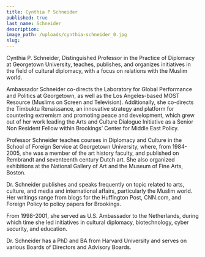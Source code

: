 ```yaml
---
title: Cynthia P Schneider
published: true
last_name: Schneider
description:
image_path: /uploads/cynthia-schneider_0.jpg
slug:
---
```



Cynthia P. Schneider, Distinguished Professor in the Practice of Diplomacy at Georgetown University, teaches, publishes, and organizes initiatives in the field of cultural diplomacy, with a focus on relations with the Muslim world.

Ambassador Schneider co-directs the Laboratory for Global Performance and Politics at Georgetown, as well as the Los Angeles-based MOST Resource (Muslims on Screen and Television). Additionally, she co-directs the Timbuktu Renaissance, an innovative strategy and platform for countering extremism and promoting peace and development, which grew out of her work leading the Arts and Culture Dialogue Initiative as a Senior Non Resident Fellow within Brookings’ Center for Middle East Policy.

Professor Schneider teaches courses in Diplomacy and Culture in the School of Foreign Service at Georgetown University, where, from 1984-2005, she was a member of the art history faculty, and published on Rembrandt and seventeenth century Dutch art. She also organized exhibitions at the National Gallery of Art and the Museum of Fine Arts, Boston.

Dr. Schneider publishes and speaks frequently on topic related to arts, culture, and media and international affairs, particularly the Muslim world. Her writings range from blogs for the Huffington Post, CNN.com, and Foreign Policy to policy papers for Brookings.

From 1998-2001, she served as U.S. Ambassador to the Netherlands, during which time she led initiatives in cultural diplomacy, biotechnology, cyber security, and education.

Dr. Schneider has a PhD and BA from Harvard University and serves on various Boards of Directors and Advisory Boards.